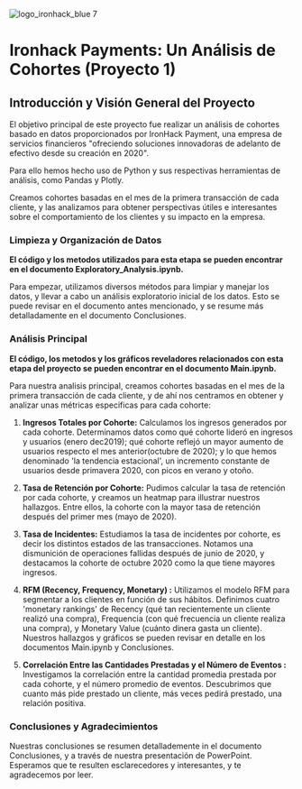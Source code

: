 ![logo_ironhack_blue 7](https://user-images.githubusercontent.com/23629340/40541063-a07a0a8a-601a-11e8-91b5-2f13e4e6b441.png)

# Ironhack Payments: Un Análisis de Cohortes (Proyecto 1)

## Introducción y Visión General del Proyecto

El objetivo principal de este proyecto fue realizar un análisis de cohortes basado en datos proporcionados por IronHack Payment, una empresa de servicios financieros "ofreciendo soluciones innovadoras de adelanto de efectivo desde su creación en 2020".

Para ello hemos hecho uso de Python y sus respectivas herramientas de análisis, como Pandas y Plotly.

Creamos cohortes basadas en el mes de la primera transacción de cada cliente, y las analizamos para obtener perspectivas útiles e interesantes sobre el comportamiento de los clientes y su impacto en la empresa.

### Limpieza y Organización de Datos

**El código y los metodos utilizados para esta etapa se pueden encontrar en el documento Exploratory_Analysis.ipynb.**

Para empezar, utilizamos diversos métodos para limpiar y manejar los datos, y llevar a cabo un análisis exploratorio inicial de los datos. Esto se puede revisar en el documento antes mencionado, y se resume más detalladamente en el documento Conclusiones.

### Análisis Principal

**El código, los metodos y los gráficos reveladores relacionados con esta etapa del proyecto se pueden encontrar en el documento Main.ipynb.**

Para nuestra analisis principal, creamos cohortes basadas en el mes de la primera transacción de cada cliente, y de ahí nos centramos en obtener y analizar unas métricas especificas para cada cohorte:

1. **Ingresos Totales por Cohorte:**
Calculamos los ingresos generados por cada cohorte. Determinamos datos como qué cohorte lideró en ingresos y usuarios (enero dec2019); qué cohorte reflejó un mayor aumento de usuarios respecto el mes anterior(octubre de 2020); y lo que hemos denominado 'la tendencia estacional', un incremento  constante de usuarios desde primavera 2020, con picos en verano y otoño.

2. **Tasa de Retención por Cohorte:** 
Pudimos calcular la tasa de retención por cada cohorte, y creamos un heatmap para illustrar nuestros hallazgos. Entre ellos, la cohorte con la mayor tasa de retención después del primer mes (mayo de 2020).

3. **Tasa de Incidentes:** 
Estudiamos la tasa de incidentes por cohorte, es decir los distintos estados de las transacciones. Notamos una dismunición de operaciones fallidas después de junio de 2020, y destacamos la cohorte de octubre 2020 como la que tiene mayores ingresos.

4. **RFM (Recency, Frequency, Monetary) :** 
Utilizamos el modelo RFM para segmentar a los clientes en función de sus hábitos. Definimos cuatro 'monetary rankings' de Recency (qué tan recientemente un cliente realizó una compra), Frequencia (con qué frecuencia un cliente realiza una compra), y Monetary Value (cuánto dinera gasta un cliente).
Nuestros hallazgos y gráficos se pueden revisar en detalle en los documentos Main.ipynb y Conclusiones.

5. **Correlación Entre las Cantidades Prestadas y el Número de Eventos :** 
Investigamos la correlación entre la cantidad promedia prestada por cada cohorte, y el número promedio de eventos. Descubrimos que cuanto más pide prestado un cliente, más veces pedirá prestado, una relación positiva.

### Conclusiones y Agradecimientos

Nuestras conclusiones se resumen detallademente in el documento Conclusiones, y a través de nuestra presentación de PowerPoint. Esperamos que te resulten esclarecedores y interesantes, y te agradecemos por leer.
